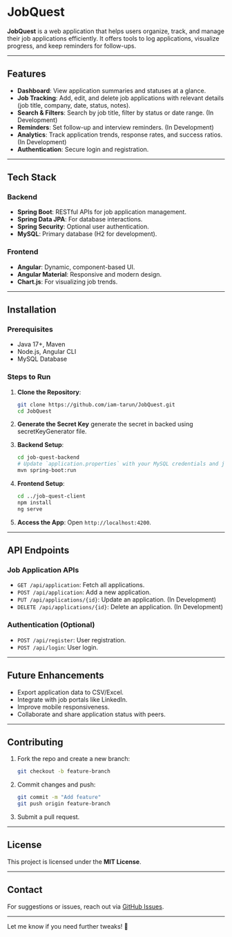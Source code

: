 # JobQuest

**JobQuest** is a web application that helps users organize, track, and manage their job applications efficiently. It offers tools to log applications, visualize progress, and keep reminders for follow-ups.

---

## Features

- **Dashboard**: View application summaries and statuses at a glance.
- **Job Tracking**: Add, edit, and delete job applications with relevant details (job title, company, date, status, notes).
- **Search & Filters**: Search by job title, filter by status or date range. (In Development)
- **Reminders**: Set follow-up and interview reminders. (In Development)
- **Analytics**: Track application trends, response rates, and success ratios. (In Development)
- **Authentication**: Secure login and registration.

---

## Tech Stack

### Backend
- **Spring Boot**: RESTful APIs for job application management.
- **Spring Data JPA**: For database interactions.
- **Spring Security**: Optional user authentication.
- **MySQL**: Primary database (H2 for development).

### Frontend
- **Angular**: Dynamic, component-based UI.
- **Angular Material**: Responsive and modern design.
- **Chart.js**: For visualizing job trends.

---

## Installation

### Prerequisites
- Java 17+, Maven
- Node.js, Angular CLI
- MySQL Database

### Steps to Run

1. **Clone the Repository**:
   ```bash
   git clone https://github.com/iam-tarun/JobQuest.git
   cd JobQuest
   ```
2. **Generate the Secret Key**
   generate the secret in backed using secretKeyGenerator file.

3. **Backend Setup**:
   ```bash
   cd job-quest-backend
   # Update `application.properties` with your MySQL credentials and jwt secret token.
   mvn spring-boot:run
   ```

4. **Frontend Setup**:
   ```bash
   cd ../job-quest-client
   npm install
   ng serve
   ```

5. **Access the App**: Open `http://localhost:4200`.

---

## API Endpoints

### Job Application APIs
- `GET /api/application`: Fetch all applications.
- `POST /api/application`: Add a new application.
- `PUT /api/applications/{id}`: Update an application. (In Development)
- `DELETE /api/applications/{id}`: Delete an application. (In Development)

### Authentication (Optional)
- `POST /api/register`: User registration.
- `POST /api/login`: User login.

---

## Future Enhancements
- Export application data to CSV/Excel.
- Integrate with job portals like LinkedIn.
- Improve mobile responsiveness.
- Collaborate and share application status with peers.

---

## Contributing
1. Fork the repo and create a new branch:
   ```bash
   git checkout -b feature-branch
   ```
2. Commit changes and push:
   ```bash
   git commit -m "Add feature"
   git push origin feature-branch
   ```
3. Submit a pull request.

---

## License
This project is licensed under the **MIT License**.

---

## Contact
For suggestions or issues, reach out via [GitHub Issues](https://github.com/iam-tarun/JobQuest/issues).

--- 

Let me know if you need further tweaks! 🚀
